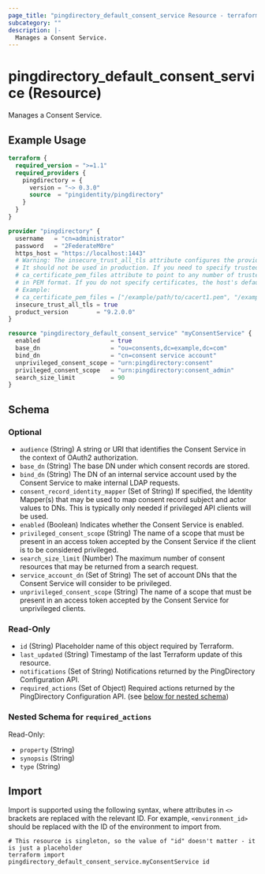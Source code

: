 ```yaml
---
page_title: "pingdirectory_default_consent_service Resource - terraform-provider-pingdirectory"
subcategory: ""
description: |-
  Manages a Consent Service.
---
```


# pingdirectory_default_consent_service (Resource)

Manages a Consent Service.

## Example Usage

```terraform
terraform {
  required_version = ">=1.1"
  required_providers {
    pingdirectory = {
      version = "~> 0.3.0"
      source  = "pingidentity/pingdirectory"
    }
  }
}

provider "pingdirectory" {
  username   = "cn=administrator"
  password   = "2FederateM0re"
  https_host = "https://localhost:1443"
  # Warning: The insecure_trust_all_tls attribute configures the provider to trust any certificate presented by the PingDirectory server.
  # It should not be used in production. If you need to specify trusted CA certificates, use the
  # ca_certificate_pem_files attribute to point to any number of trusted CA certificate files
  # in PEM format. If you do not specify certificates, the host's default root CA set will be used.
  # Example:
  # ca_certificate_pem_files = ["/example/path/to/cacert1.pem", "/example/path/to/cacert2.pem"]
  insecure_trust_all_tls = true
  product_version        = "9.2.0.0"
}

resource "pingdirectory_default_consent_service" "myConsentService" {
  enabled                    = true
  base_dn                    = "ou=consents,dc=example,dc=com"
  bind_dn                    = "cn=consent service account"
  unprivileged_consent_scope = "urn:pingdirectory:consent"
  privileged_consent_scope   = "urn:pingdirectory:consent_admin"
  search_size_limit          = 90
}
```

<!-- schema generated by tfplugindocs -->
## Schema

### Optional

- `audience` (String) A string or URI that identifies the Consent Service in the context of OAuth2 authorization.
- `base_dn` (String) The base DN under which consent records are stored.
- `bind_dn` (String) The DN of an internal service account used by the Consent Service to make internal LDAP requests.
- `consent_record_identity_mapper` (Set of String) If specified, the Identity Mapper(s) that may be used to map consent record subject and actor values to DNs. This is typically only needed if privileged API clients will be used.
- `enabled` (Boolean) Indicates whether the Consent Service is enabled.
- `privileged_consent_scope` (String) The name of a scope that must be present in an access token accepted by the Consent Service if the client is to be considered privileged.
- `search_size_limit` (Number) The maximum number of consent resources that may be returned from a search request.
- `service_account_dn` (Set of String) The set of account DNs that the Consent Service will consider to be privileged.
- `unprivileged_consent_scope` (String) The name of a scope that must be present in an access token accepted by the Consent Service for unprivileged clients.

### Read-Only

- `id` (String) Placeholder name of this object required by Terraform.
- `last_updated` (String) Timestamp of the last Terraform update of this resource.
- `notifications` (Set of String) Notifications returned by the PingDirectory Configuration API.
- `required_actions` (Set of Object) Required actions returned by the PingDirectory Configuration API. (see [below for nested schema](#nestedatt--required_actions))

<a id="nestedatt--required_actions"></a>
### Nested Schema for `required_actions`

Read-Only:

- `property` (String)
- `synopsis` (String)
- `type` (String)

## Import

Import is supported using the following syntax, where attributes in `<>` brackets are replaced with the relevant ID.  For example, `<environment_id>` should be replaced with the ID of the environment to import from.

```shell
# This resource is singleton, so the value of "id" doesn't matter - it is just a placeholder
terraform import pingdirectory_default_consent_service.myConsentService id
```